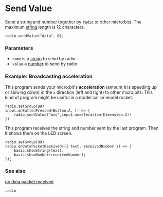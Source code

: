 # Send Value

Send a [string]() and [number]() together by ``radio`` to other micro:bits.
The maximum [string]() length is 12 characters.

```sig
radio.sendValue("data", 0);
```

### Parameters

* ``name`` is a [string](/reference/types/string) to send by radio
* ``value`` a [number](/reference/types/number) to send by radio

### Example: Broadcasting acceleration

This program sends your micro:bit's **acceleration** (amount it is
speeding up or slowing down) in the `x` direction (left and right) to
other micro:bits. This kind of program might be useful in a model car
or model rocket.

```blocks
radio.setGroup(99)
input.onButtonPressed(Button.A, () => {
    radio.sendValue("acc",input.acceleration(Dimension.X))
})
```

This program receives the string and number sent by the last program.
Then it shows them on the LED screen.

```blocks
radio.setGroup(99)
radio.onDataPacketReceived(({ text, receivedNumber }) => {
	basic.showString(text);
    basic.showNumber(receivedNumber);
});
```

### See also

[on data packet received](/reference/radio/on-data-packet-received)

```package
radio
```